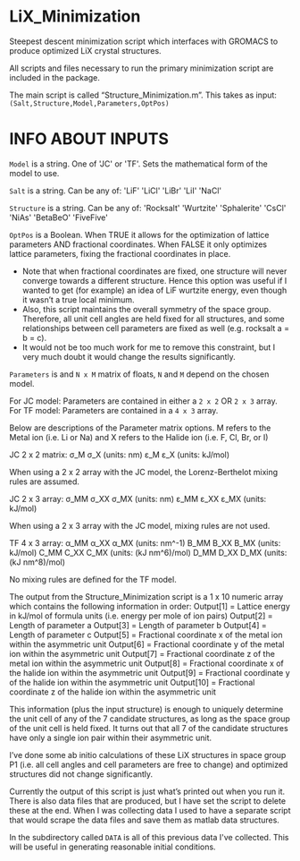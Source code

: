 # LiX_Minimization
Steepest descent minimization script which interfaces with GROMACS to produce optimized LiX crystal structures.

All scripts and files necessary to run the primary minimization script are included in the package.

The main script is called “Structure_Minimization.m”. This takes as input:
`(Salt,Structure,Model,Parameters,OptPos)`


# INFO ABOUT INPUTS
`Model` is a string. One of 'JC' or 'TF'. Sets the mathematical form of the model to use.

`Salt` is a string. Can be any of: 'LiF' 'LiCl' 'LiBr' 'LiI' 'NaCl'

`Structure` is a string. Can be any of: 'Rocksalt' 'Wurtzite' 'Sphalerite' 'CsCl' 'NiAs' 'BetaBeO' 'FiveFive'

`OptPos` is a Boolean. When TRUE it allows for the optimization of lattice parameters AND fractional coordinates. When FALSE it only optimizes lattice parameters, fixing the fractional coordinates in place.
* Note that when fractional coordinates are fixed, one structure will never converge towards a different structure. Hence this option was useful if I wanted to get (for example) an idea of LiF wurtzite energy, even though it wasn’t a true local minimum. 
* Also, this script maintains the overall symmetry of the space group. Therefore, all unit cell angles are held fixed for all structures, and some relationships between cell parameters are fixed as well (e.g. rocksalt a = b = c).
* It would not be too much work for me to remove this constraint, but I very much doubt it would change the results significantly. 


`Parameters` is and `N x M` matrix of floats, `N` and `M` depend on the chosen model. 

For JC model: Parameters are contained in either a `2 x 2` OR `2 x 3` array.
For TF model: Parameters are contained in a `4 x 3` array.

Below are descriptions of the Parameter matrix options. M refers to the
Metal ion (i.e. Li or Na) and X refers to the Halide ion (i.e. F, Cl, Br,
or I)

JC 2 x 2 matrix:   σ_M    σ_X                (units: nm)
                   ε_M    ε_X                (units: kJ/mol)

When using a 2 x 2 array with the JC model, 
the Lorenz-Berthelot mixing rules are assumed.


JC 2 x 3 array:   σ_MM    σ_XX    σ_MX       (units: nm)
                  ε_MM    ε_XX    ε_MX       (units: kJ/mol)

When using a 2 x 3 array with the JC model, mixing rules are not used.


TF 4 x 3 array:   α_MM    α_XX    α_MX       (units: nm^-1)
                  B_MM    B_XX    B_MX       (units: kJ/mol)
                  C_MM    C_XX    C_MX       (units: (kJ nm^6)/mol)
                  D_MM    D_XX    D_MX       (units: (kJ nm^8)/mol)

No mixing rules are defined for the TF model.


The output from the Structure_Minimization script is a 1 x 10 numeric array which contains the following information in order:
Output[1]  = Lattice energy in kJ/mol of formula units (i.e. energy per mole of ion pairs)
Output[2]  = Length of parameter a
Output[3]  = Length of parameter b
Output[4]  = Length of parameter c
Output[5]  = Fractional coordinate x of the metal ion within the asymmetric unit
Output[6]  = Fractional coordinate y of the metal ion within the asymmetric unit
Output[7]  = Fractional coordinate z of the metal ion within the asymmetric unit
Output[8]  = Fractional coordinate x of the halide ion within the asymmetric unit
Output[9]  = Fractional coordinate y of the halide ion within the asymmetric unit
Output[10] = Fractional coordinate z of the halide ion within the asymmetric unit

This information (plus the input structure) is enough to uniquely determine the unit cell of any of the 7 candidate structures, as long as the space group of the unit cell is held fixed.
It turns out that all 7 of the candidate structures have only a single ion pair within their asymmetric unit.

I’ve done some ab initio calculations of these LiX structures in space group P1 (i.e. all cell angles and cell parameters are free to change) and optimized structures did not change significantly.

Currently the output of this script is just what’s printed out when you run it. There is also data files that are produced, but I have set the script to delete these at the end. When I was collecting data I used to have a separate script that would scrape the data files and save them as matlab data structures.

In the subdirectory called `DATA` is all of this previous data I've collected. This will be useful in generating reasonable initial conditions.

